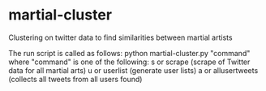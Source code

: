 martial-cluster
===============

Clustering on twitter data to find similarities between martial artists

The run script is called as follows:
python martial-cluster.py "command" where "command" is one of the following: 
    s or scrape (scrape of Twitter data for all martial arts)
    u or userlist (generate user lists)
    a or allusertweets (collects all tweets from all users found)